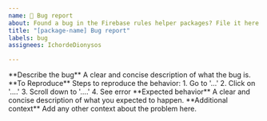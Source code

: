 ```yaml
---
name: 🐛 Bug report
about: Found a bug in the Firebase rules helper packages? File it here.
title: "[package-name] Bug report"
labels: bug
assignees: IchordeDionysos

---
```


<!-- 
Make sure to include the package name in the title like: [firebase-rules-coverage] Title
--!>

**Describe the bug**
A clear and concise description of what the bug is.

**To Reproduce**
Steps to reproduce the behavior:
1. Go to '...'
2. Click on '....'
3. Scroll down to '....'
4. See error

**Expected behavior**
A clear and concise description of what you expected to happen.

**Additional context**
Add any other context about the problem here.
